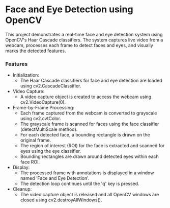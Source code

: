 # Face and Eye Detection using OpenCV
This project demonstrates a real-time face and eye detection system using OpenCV's Haar Cascade classifiers. The system captures live video from a webcam, processes each frame to detect faces and eyes, and visually marks the detected features.

### Features 
- Initialization:
  - The Haar Cascade classifiers for face and eye detection are loaded using cv2.CascadeClassifier.
- Video Capture:
  - A video capture object is created to access the webcam using cv2.VideoCapture(0).
- Frame-by-Frame Processing:
  - Each frame captured from the webcam is converted to grayscale using cv2.cvtColor.
  - The grayscale frame is scanned for faces using the face classifier (detectMultiScale method).
  - For each detected face, a bounding rectangle is drawn on the original frame.
  - The region of interest (ROI) for the face is extracted and scanned for eyes using the eye classifier.
  - Bounding rectangles are drawn around detected eyes within each face ROI.
- Display:
  - The processed frame with annotations is displayed in a window named 'Face and Eye Detection'.
  - The detection loop continues until the 'q' key is pressed.
- Cleanup:
  - The video capture object is released and all OpenCV windows are closed using cv2.destroyAllWindows().
